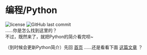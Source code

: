 # 编程/Python
![license](https://img.shields.io/github/license/guleixibian2009/guleixibian2009.github.io)
![GitHub last commit](https://img.shields.io/github/last-commit/guleixibian2009/guleixibian2009.github.io)  
......你是怎么找到这里的？  
不过，既然来了，就把Python的简介看完呗~  

（到时候会更新Python简介）先回 [首页](https://guleixibian2009.github.io/) ......还是看看下面 [这篇文章](https://guleixibian2009.github.io/Code/Python/01/) ？